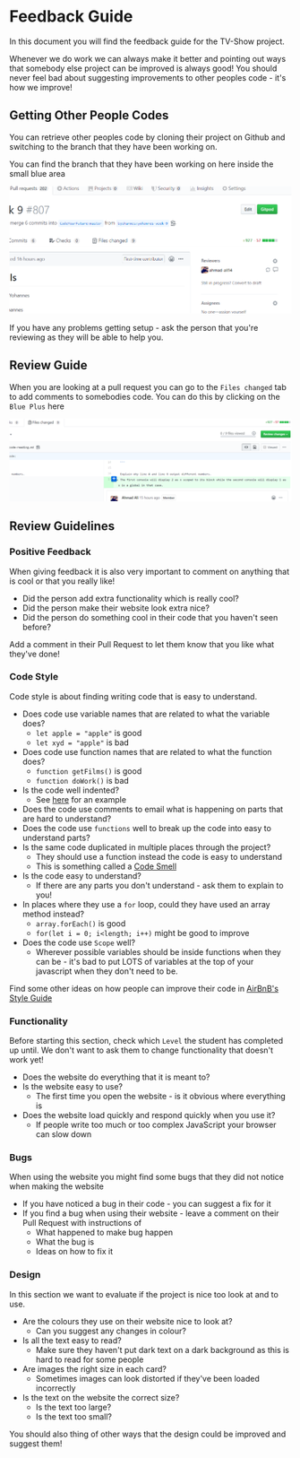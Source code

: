 # Feedback Guide

In this document you will find the feedback guide for the TV-Show project.

Whenever we do work we can always make it better and pointing out ways that somebody else project can be improved is always good! You should never feel bad about suggesting improvements to other peoples code - it's how we improve!

## Getting Other People Codes

You can retrieve other peoples code by cloning their project on Github and switching to the branch that they have been working on.

You can find the branch that they have been working on here inside the small blue area

![Branch Name](./example-screenshots/reviewing_branch.png)

If you have any problems getting setup - ask the person that you're reviewing as they will be able to help you.

## Review Guide

When you are looking at a pull request you can go to the `Files changed` tab to add comments to somebodies code. You can do this by clicking on the `Blue Plus` here

![Add Comment](./example-screenshots/add_comment.png)

## Review Guidelines

### Positive Feedback

When giving feedback it is also very important to comment on anything that is cool or that you really like!

- Did the person add extra functionality which is really cool?
- Did the person make their website look extra nice?
- Did the person do something cool in their code that you haven't seen before?

Add a comment in their Pull Request to let them know that you like what they've done!

### Code Style

Code style is about finding writing code that is easy to understand.

- Does code use variable names that are related to what the variable does?
  - `let apple = "apple"` is good
  - `let xyd = "apple"` is bad
- Does code use function names that are related to what the function does?
  - `function getFilms()` is good
  - `function doWork()` is bad
- Is the code well indented?
  - See [here](https://courses.cs.washington.edu/courses/cse154/18au/resources/styleguide/js/spacing-indentation-js.html) for an example
- Does the code use comments to email what is happening on parts that are hard to understand?
- Does the code use `functions` well to break up the code into easy to understand parts?
- Is the same code duplicated in multiple places through the project?
  - They should use a function instead the code is easy to understand
  - This is something called a [Code Smell](https://sourcemaking.com/refactoring/smells)
- Is the code easy to understand?
  - If there are any parts you don't understand - ask them to explain to you!
- In places where they use a `for` loop, could they have used an array method instead?
  - `array.forEach()` is good
  - `for(let i = 0; i<length; i++)` might be good to improve
- Does the code use `Scope` well?
  - Wherever possible variables should be inside functions when they can be - it's bad to put LOTS of variables at the top of your javascript when they don't need to be.

Find some other ideas on how people can improve their code in [AirBnB's Style Guide](https://github.com/airbnb/javascript)

### Functionality

Before starting this section, check which `Level` the student has completed up until. We don't want to ask them to change functionality that doesn't work yet!

- Does the website do everything that it is meant to?
- Is the website easy to use?
  - The first time you open the website - is it obvious where everything is
- Does the website load quickly and respond quickly when you use it?
  - If people write too much or too complex JavaScript your browser can slow down

### Bugs

When using the website you might find some bugs that they did not notice when making the website

- If you have noticed a bug in their code - you can suggest a fix for it
- If you find a bug when using their website - leave a comment on their Pull Request with instructions of
  - What happened to make bug happen
  - What the bug is
  - Ideas on how to fix it

### Design

In this section we want to evaluate if the project is nice too look at and to use.

- Are the colours they use on their website nice to look at?
  - Can you suggest any changes in colour?
- Is all the text easy to read?
  - Make sure they haven't put dark text on a dark background as this is hard to read for some people
- Are images the right size in each card?
  - Sometimes images can look distorted if they've been loaded incorrectly
- Is the text on the website the correct size?
  - Is the text too large?
  - Is the text too small?

You should also thing of other ways that the design could be improved and suggest them!
